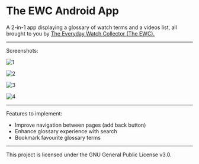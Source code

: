 # The EWC Android App

A 2-in-1 app displaying a glossary of watch terms and a videos list, all brought to you by [The Everyday Watch Collector (The EWC).](https://www.youtube.com/channel/UCUeOzbW-N18IowOP4-HulIg)

***

Screenshots:

![1](https://user-images.githubusercontent.com/85356197/212551347-1ab4b5e4-3c9c-4eed-bda7-635cc65a0ad1.png)

![2](https://user-images.githubusercontent.com/85356197/212551352-21159c1c-292c-479e-99bd-b9e59d2fc354.png)

![3](https://user-images.githubusercontent.com/85356197/212551355-f6101cae-caac-4c61-9b2c-d375c4e2ccf4.png)

![4](https://user-images.githubusercontent.com/85356197/212551356-0e60b2d2-4bce-45ba-a212-fad5df3f8af2.png)

***

Features to implement:
- Improve navigation between pages (add back button)
- Enhance glossary experience with search
- Bookmark favourite glossary terms

***

This project is licensed under the GNU General Public License v3.0.

